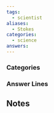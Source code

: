 ```yaml
---
tags:
  - scientist
aliases:
  - Stokes
categories:
  - science
answers:
---
```

### Categories

### Answer Lines

## Notes